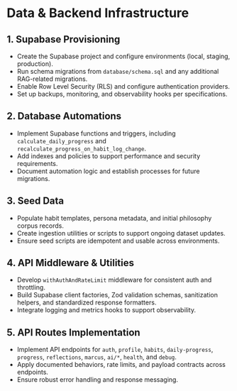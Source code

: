 # Data & Backend Infrastructure

## 1. Supabase Provisioning
- Create the Supabase project and configure environments (local, staging, production).
- Run schema migrations from `database/schema.sql` and any additional RAG-related migrations.
- Enable Row Level Security (RLS) and configure authentication providers.
- Set up backups, monitoring, and observability hooks per specifications.

## 2. Database Automations
- Implement Supabase functions and triggers, including `calculate_daily_progress` and `recalculate_progress_on_habit_log_change`.
- Add indexes and policies to support performance and security requirements.
- Document automation logic and establish processes for future migrations.

## 3. Seed Data
- Populate habit templates, persona metadata, and initial philosophy corpus records.
- Create ingestion utilities or scripts to support ongoing dataset updates.
- Ensure seed scripts are idempotent and usable across environments.

## 4. API Middleware & Utilities
- Develop `withAuthAndRateLimit` middleware for consistent auth and throttling.
- Build Supabase client factories, Zod validation schemas, sanitization helpers, and standardized response formatters.
- Integrate logging and metrics hooks to support observability.

## 5. API Routes Implementation
- Implement API endpoints for `auth`, `profile`, `habits`, `daily-progress`, `progress`, `reflections`, `marcus`, `ai/*`, `health`, and `debug`.
- Apply documented behaviors, rate limits, and payload contracts across endpoints.
- Ensure robust error handling and response messaging.
